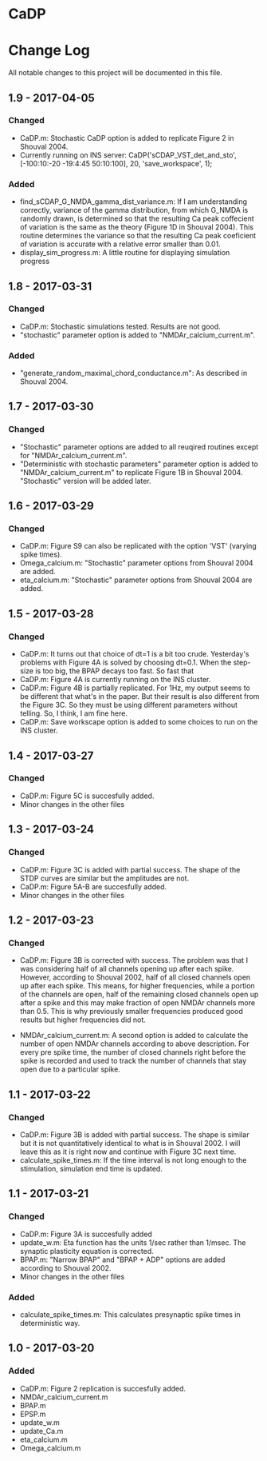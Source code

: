 # CaDP
# Change Log
All notable changes to this project will be documented in this file.

## 1.9 - 2017-04-05
### Changed
- CaDP.m: Stochastic CaDP option is added to replicate Figure 2 in Shouval 2004.
- Currently running on INS server: CaDP('sCDAP_VST_det_and_sto', [-100:10:-20 -19:4:45 50:10:100], 20, 'save_workspace', 1);

### Added
- find_sCDAP_G_NMDA_gamma_dist_variance.m: If I am understanding correctly, variance of the gamma distribution, from which G_NMDA is randomly drawn, is determined so that the resulting Ca peak coffecient of variation is the same as the theory (Figure 1D in Shouval 2004).  This routine determines the variance so that the resulting Ca peak coeficient of variation is accurate with a relative error smaller than 0.01.
- display_sim_progress.m: A little routine for displaying simulation progress

## 1.8 - 2017-03-31
### Changed
- CaDP.m: Stochastic simulations tested. Results are not good.
- "stochastic" parameter option is added to "NMDAr_calcium_current.m".

### Added
- "generate_random_maximal_chord_conductance.m": As described in Shouval 2004.

## 1.7 - 2017-03-30
### Changed
- "Stochastic" parameter options are added to all reuqired routines except for "NMDAr_calcium_current.m".
- "Deterministic with stochastic parameters" parameter option is added to "NMDAr_calcium_current.m" to replicate Figure 1B in Shouval 2004. "Stochastic" version will be added later.

## 1.6 - 2017-03-29
### Changed
- CaDP.m: Figure S9 can also be replicated with the option 'VST' (varying spike times).
- Omega_calcium.m: "Stochastic" parameter options from Shouval 2004 are added.
- eta_calcium.m: "Stochastic" parameter options from Shouval 2004 are added.

## 1.5 - 2017-03-28
### Changed
- CaDP.m: It turns out that choice of dt=1 is a bit too crude. Yesterday's problems with Figure 4A is solved by choosing dt=0.1. When the step-size is too big, the BPAP decays too fast. So fast that 
- CaDP.m: Figure 4A is currently running on the INS cluster.
- CaDP.m: Figure 4B is partially replicated. For 1Hz, my output seems to be different that what's in the paper. But their result is also different from the Figure 3C. So they must be using different parameters without telling. So, I think, I am fine here.
- CaDP.m: Save workscape option is added to some choices to run on the INS cluster.

## 1.4 - 2017-03-27
### Changed
- CaDP.m: Figure 5C is succesfully added.
- Minor changes in the other files

## 1.3 - 2017-03-24
### Changed
- CaDP.m: Figure 3C is added with partial success. The shape of the STDP curves are similar but the amplitudes are not.
- CaDP.m: Figure 5A-B are succesfully added.
- Minor changes in the other files

## 1.2 - 2017-03-23
### Changed
- CaDP.m: Figure 3B is corrected with success. The problem was that I was considering half of all channels opening up after each spike. However, according to Shouval 2002, half of all closed channels open up after each spike. This means, for higher frequencies, while a portion of the channels are open, half of the remaining closed channels open up after a spike and this may make fraction of open NMDAr channels more than 0.5. This is why previously smaller frequencies produced good results but higher frequencies did not.

- NMDAr_calcium_current.m: A second option is added to calculate the number of open NMDAr channels according to above description. For every pre spike time, the number of closed channels right before the spike is recorded and used to track the number of channels that stay open due to a particular spike.

## 1.1 - 2017-03-22
### Changed
- CaDP.m: Figure 3B is added with partial success. The shape is similar but it is not quantitatively identical to what is in Shouval 2002. I will leave this as it is right now and continue with Figure 3C next time.
- calculate_spike_times.m: If the time interval is not long enough to the stimulation, simulation end time is updated.


## 1.1 - 2017-03-21
### Changed
- CaDP.m: Figure 3A is succesfully added
- update_w.m: Eta function has the units 1/sec rather than 1/msec. The synaptic plasticity equation is corrected.
- BPAP.m: "Narrow BPAP" and "BPAP + ADP" options are added according to Shouval 2002.
- Minor changes in the other files

### Added
- calculate_spike_times.m: This calculates presynaptic spike times in deterministic way.

## 1.0 - 2017-03-20
### Added
- CaDP.m: Figure 2 replication is succesfully added.
- NMDAr_calcium_current.m
- BPAP.m
- EPSP.m
- update_w.m
- update_Ca.m
- eta_calcium.m
- Omega_calcium.m
